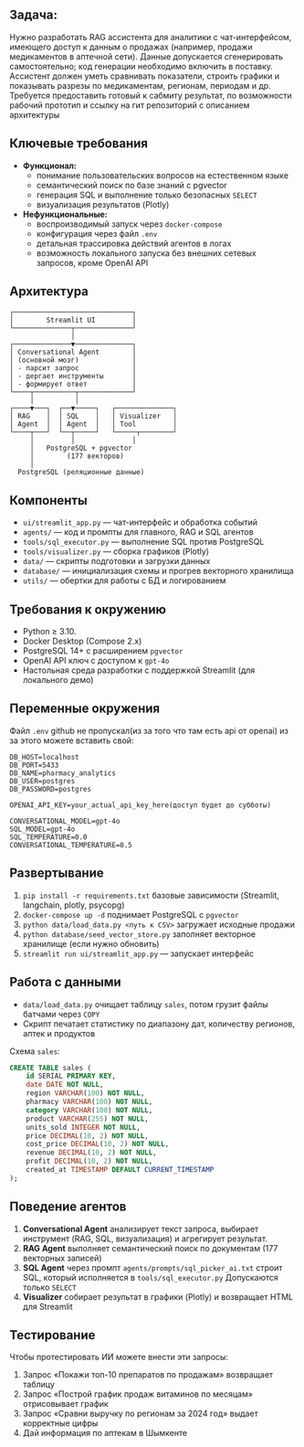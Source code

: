 ## Задача: 
Нужно разработать RAG ассистента для аналитики с чат-интерфейсом, имеющего доступ к данным о продажах (например, продажи медикаментов в аптечной сети). Данные допускается сгенерировать самостоятельно; код генерации необходимо включить в поставку. Ассистент должен уметь сравнивать показатели, строить графики и показывать разрезы по медикаментам, регионам, периодам и др. Требуется предоставить готовый к сабмиту результат, по возможности рабочий прототип и ссылку на гит репозиторий с описанием архитектуры 

## Ключевые требования

- **Функционал:**  
  - понимание пользовательских вопросов на естественном языке  
  - семантический поиск по базе знаний с pgvector
  - генерация SQL и выполнение только безопасных `SELECT`  
  - визуализация результатов (Plotly) 
- **Нефункциональные:**  
  - воспроизводимый запуск через `docker-compose` 
  - конфигурация через файл `.env`
  - детальная трассировка действий агентов в логах 
  - возможность локального запуска без внешних сетевых запросов, кроме OpenAI API

## Архитектура

```
┌─────────────────────────────┐
│        Streamlit UI         │
└──────────────┬──────────────┘
               │
┌──────────────▼──────────────┐
│ Conversational Agent        │
│ (основной мозг)             │
│ - парсит запрос             │
│ - дергает инструменты       │
│ - формирует ответ           │
└────┬──────────┬─────────────┘
     │          │
┌────▼───┐  ┌──▼─────┐   ┌──────────────┐
│ RAG    │  │ SQL    │   │ Visualizer   │
│ Agent  │  │ Agent  │   │ Tool         │
└────┬───┘  └──┬─────┘   └─────┬────────┘
     │         │              │
     │   PostgreSQL + pgvector
     │        (177 векторов)
     │
  PostgreSQL (реляционные данные)
```

## Компоненты

- `ui/streamlit_app.py` — чат-интерфейс и обработка событий 
- `agents/` — код и промпты для главного, RAG и SQL агентов 
- `tools/sql_executor.py` — выполнение SQL против PostgreSQL 
- `tools/visualizer.py` — сборка графиков (Plotly)
- `data/` — скрипты подготовки и загрузки данных
- `database/` — инициализация схемы и прогрев векторного хранилища
- `utils/` — обертки для работы с БД и логированием

## Требования к окружению
- Python ≥ 3.10.  
- Docker Desktop (Compose 2.x)  
- PostgreSQL 14+ с расширением `pgvector` 
- OpenAI API ключ с доступом к `gpt-4o`  
- Настольная среда разработки с поддержкой Streamlit (для локального демо)

## Переменные окружения

Файл `.env` github не пропускал(из за того что там есть api от openai) из за этого можете вставить свой:

```
DB_HOST=localhost
DB_PORT=5433
DB_NAME=pharmacy_analytics
DB_USER=postgres
DB_PASSWORD=postgres

OPENAI_API_KEY=your_actual_api_key_here(доступ будет до субботы)

CONVERSATIONAL_MODEL=gpt-4o
SQL_MODEL=gpt-4o
SQL_TEMPERATURE=0.0
CONVERSATIONAL_TEMPERATURE=0.5
```

## Развертывание

1. `pip install -r requirements.txt`  базовые зависимости (Streamlit, langchain, plotly, psycopg)
2. `docker-compose up -d`  поднимает PostgreSQL с `pgvector`
3. `python data/load_data.py <путь к CSV>`  загружает исходные продажи
4. `python database/seed_vector_store.py` заполняет векторное хранилище (если нужно обновить)  
5. `streamlit run ui/streamlit_app.py` — запускает интерфейс

## Работа с данными

- `data/load_data.py` очищает таблицу `sales`, потом грузит файлы батчами через `COPY` 
- Скрипт печатает статистику по диапазону дат, количеству регионов, аптек и продуктов

Схема `sales`:

```sql
CREATE TABLE sales (
    id SERIAL PRIMARY KEY,
    date DATE NOT NULL,
    region VARCHAR(100) NOT NULL,
    pharmacy VARCHAR(100) NOT NULL,
    category VARCHAR(100) NOT NULL,
    product VARCHAR(255) NOT NULL,
    units_sold INTEGER NOT NULL,
    price DECIMAL(10, 2) NOT NULL,
    cost_price DECIMAL(10, 2) NOT NULL,
    revenue DECIMAL(10, 2) NOT NULL,
    profit DECIMAL(10, 2) NOT NULL,
    created_at TIMESTAMP DEFAULT CURRENT_TIMESTAMP
);
```

## Поведение агентов

1. **Conversational Agent** анализирует текст запроса, выбирает инструмент (RAG, SQL, визуализация) и агрегирует результат.  
2. **RAG Agent** выполняет семантический поиск по документам (177 векторных записей)
3. **SQL Agent** через промпт `agents/prompts/sql_picker_ai.txt` строит SQL, который исполняется в `tools/sql_executor.py` Допускаются только `SELECT`
4. **Visualizer** собирает результат в графики (Plotly) и возвращает HTML для Streamlit

## Тестирование
Чтобы протестировать ИИ можете внести эти запросы:
  1. Запрос «Покажи топ-10 препаратов по продажам» возвращает таблицу  
  2. Запрос «Построй график продаж витаминов по месяцам» отрисовывает график  
  3. Запрос «Сравни выручку по регионам за 2024 год» выдает корректные цифры 
  4. Дай информация по аптекам в Шымкенте

